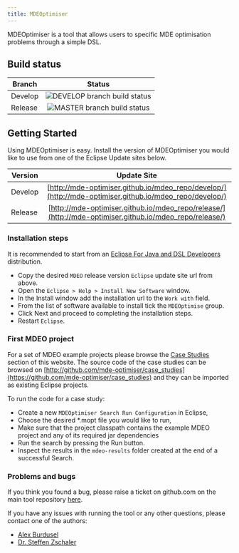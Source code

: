 ```yaml
---
title: MDEOptimiser
---
```


MDEOptimiser is a tool that allows users to specific MDE optimisation problems
through a simple DSL.

## Build status

| Branch       | Status                                     |
| ------------- |:-----------------------------------------:|
| Develop       | ![DEVELOP branch build status](https://travis-ci.org/mde-optimiser/mde_optimiser.svg?branch=develop) |
| Release       | ![MASTER branch build status](https://travis-ci.org/mde-optimiser/mde_optimiser.svg?branch=master)   |

## Getting Started

Using MDEOptimiser is easy. Install the version of MDEOptimiser you would like to
use from one of the Eclipse Update sites below.



| Version       | Update Site                               |
| ------------- |:-----------------------------------------:|
| Develop       | [http://mde-optimiser.github.io/mdeo_repo/develop/](http://mde-optimiser.github.io/mdeo_repo/develop/) |
| Release       | [http://mde-optimiser.github.io/mdeo_repo/release/](http://mde-optimiser.github.io/mdeo_repo/release/) |

### Installation steps

It is recommended to start from an
[Eclipse For Java and  DSL Developers](https://www.eclipse.org/downloads/packages/release/Oxygen/1A) distribution.

* Copy the desired `MDEO` release version `Eclipse` update site url from above.
* Open the `Eclipse > Help > Install New Software` window.
* In the Install window add the installation url to the `Work with` field.
* From the list of software available to install tick the `MDEOptimise` group.
* Click Next and proceed to completing the installation steps.
* Restart `Eclipse`.

### First MDEO project

For a set of MDEO example projects please browse the [Case Studies](/case-studies/cra/) section of this website.
The source code of the case studies can be browsed on
[http://github.com/mde-optimiser/case_studies](https://github.com/mde-optimiser/case_studies)
and they can be imported as existing Eclipse projects.

To run the code for a case study:

* Create a new `MDEOptimiser Search Run Configuration` in Eclipse,
* Choose the desired \*.mopt file you would like to run,
* Make sure that the project classpath contains the example MDEO project and any of its required
jar dependencies
* Run the search by pressing the Run button.
* Inspect the results in the `mdeo-results` folder created at the end of a successful Search.


### Problems and bugs

If you think you found a bug, please raise a ticket on github.com on the main
tool repository [here](https://github.com/mde-optimiser/mde_optimiser).

If you have any issues with running the tool or any other questions, please contact one of the authors:

* [Alex Burdusel](https://nms.kcl.ac.uk/alex.burdusel/)
* [Dr. Steffen Zschaler](http://steffen-zschaler.de)
